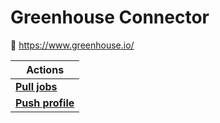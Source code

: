 
# Greenhouse Connector


🔗 https://www.greenhouse.io/

| Actions |
| ------- |
| [**Pull jobs**](docs/pull_jobs.md) |
| [**Push profile**](docs/push_profile.md) |
